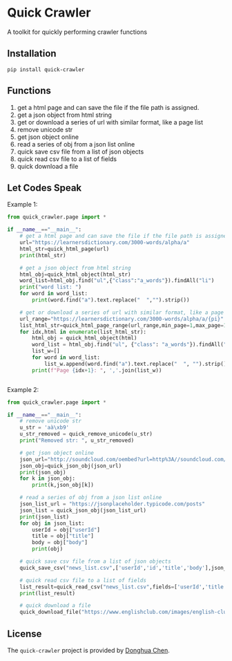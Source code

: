 # Quick Crawler

A toolkit for quickly performing crawler functions

## Installation
```pip
pip install quick-crawler
```

## Functions
1. get a html page and can save the file if the file path is assigned.
2. get a json object from html string
3. get or download a series of url with similar format, like a page list
4. remove unicode str
5. get json object online
6. read a series of obj from a json list online
7. quick save csv file from a list of json objects
8. quick read csv file to a list of fields
9. quick download a file

## Let Codes Speak
Example 1: 
```python
from quick_crawler.page import *

if __name__=="__main__":
    # get a html page and can save the file if the file path is assigned.
    url="https://learnersdictionary.com/3000-words/alpha/a"
    html_str=quick_html_page(url)
    print(html_str)

    # get a json object from html string
    html_obj=quick_html_object(html_str)
    word_list=html_obj.find("ul",{"class":"a_words"}).findAll("li")
    print("word list: ")
    for word in word_list:
        print(word.find("a").text.replace("  ","").strip())

    # get or download a series of url with similar format, like a page list
    url_range="https://learnersdictionary.com/3000-words/alpha/a/{pi}"
    list_html_str=quick_html_page_range(url_range,min_page=1,max_page=10)
    for idx,html in enumerate(list_html_str):
        html_obj = quick_html_object(html)
        word_list = html_obj.find("ul", {"class": "a_words"}).findAll("li")
        list_w=[]
        for word in word_list:
            list_w.append(word.find("a").text.replace("  ", "").strip())
        print(f"Page {idx+1}: ", ','.join(list_w))



```

Example 2: 
```python
from quick_crawler.page import *

if __name__=="__main__":
    # remove unicode str
    u_str = 'aà\xb9'
    u_str_removed = quick_remove_unicode(u_str)
    print("Removed str: ", u_str_removed)

    # get json object online
    json_url="http://soundcloud.com/oembed?url=http%3A//soundcloud.com/forss/flickermood&format=json"
    json_obj=quick_json_obj(json_url)
    print(json_obj)
    for k in json_obj:
        print(k,json_obj[k])

    # read a series of obj from a json list online
    json_list_url = "https://jsonplaceholder.typicode.com/posts"
    json_list = quick_json_obj(json_list_url)
    print(json_list)
    for obj in json_list:
        userId = obj["userId"]
        title = obj["title"]
        body = obj["body"]
        print(obj)

    # quick save csv file from a list of json objects
    quick_save_csv("news_list.csv",['userId','id','title','body'],json_list)

    # quick read csv file to a list of fields
    list_result=quick_read_csv("news_list.csv",fields=['userId','title'])
    print(list_result)

    # quick download a file
    quick_download_file("https://www.englishclub.com/images/english-club-C90.png",save_file_path="logo.png")


```

## License
The `quick-crawler` project is provided by [Donghua Chen](https://github.com/dhchenx). 

